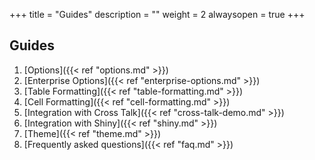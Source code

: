 +++
title = "Guides"
description = ""
weight = 2
alwaysopen = true
+++

## Guides

1. [Options]({{< ref "options.md" >}})
2. [Enterprise Options]({{< ref "enterprise-options.md" >}})
3. [Table Formatting]({{< ref "table-formatting.md" >}})
4. [Cell Formatting]({{< ref "cell-formatting.md" >}})
5. [Integration with Cross Talk]({{< ref "cross-talk-demo.md" >}})
6. [Integration with Shiny]({{< ref "shiny.md" >}})
7. [Theme]({{< ref "theme.md" >}})
8. [Frequently asked questions]({{< ref "faq.md" >}})